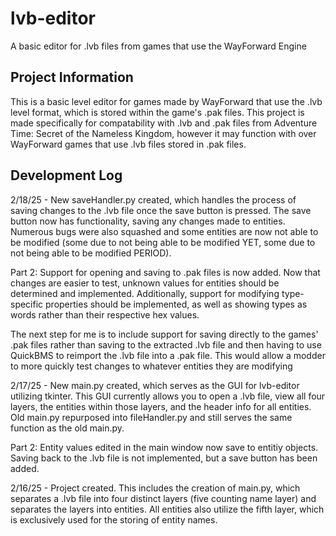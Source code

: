 # lvb-editor
A basic editor for .lvb files from games that use the WayForward Engine

## Project Information
This is a basic level editor for games made by WayForward that use the .lvb level format, which is stored within the game's .pak files. This project is made specifically for compatability with .lvb and .pak files from Adventure Time: Secret of the Nameless Kingdom, however it may function with over WayForward games that use .lvb files stored in .pak files.

## Development Log
2/18/25 - New saveHandler.py created, which handles the process of saving changes to the .lvb file once the save button is pressed. The save button now has functionality, saving any changes made to entities. Numerous bugs were also squashed and some entities are now not able to be modified (some due to not being able to be modified YET, some due to not being able to be modified PERIOD).

Part 2: Support for opening and saving to .pak files is now added. Now that changes are easier to test, unknown values for entities should be determined and implemented. Additionally, support for modifying type-specific properties should be implemented, as well as showing types as words rather than their respective hex values.

The next step for me is to include support for saving directly to the games' .pak files rather than saving to the extracted .lvb file and then having to use QuickBMS to reimport the .lvb file into a .pak file. This would allow a modder to more quickly test changes to whatever entities they are modifying

2/17/25 - New main.py created, which serves as the GUI for lvb-editor utilizing tkinter. This GUI currently allows you to open a .lvb file, view all four layers, the entities within those layers, and the header info for all entities. Old main.py repurposed into fileHandler.py and still serves the same function as the old main.py.

Part 2: Entity values edited in the main window now save to entitiy objects. Saving back to the .lvb file is not implemented, but a save button has been added.

2/16/25 - Project created. This includes the creation of main.py, which separates a .lvb file into four distinct layers (five counting name layer) and separates the layers into entities. All entities also utilize the fifth layer, which is exclusively used for the storing of entity names.
